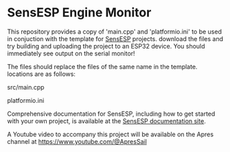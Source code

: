 # SensESP Engine Monitor

This repository provides a copy of 'main.cpp' and 'platformio.ini' to be used in conjuction with the template for [SensESP](https://github.com/SignalK/SensESP/) projects.
download the files and try building and uploading the project to an ESP32 device.
You should immediately see output on the serial monitor!

The files should replace the files of the same name in the template.  locations are as follows:

src/main.cpp

platformio.ini

Comprehensive documentation for SensESP, including how to get started with your own project, is available at the [SensESP documentation site](https://signalk.org/SensESP/).

A Youtube video to accompany this project will be available on the Apres channel at https://www.youtube.com/@ApresSail
